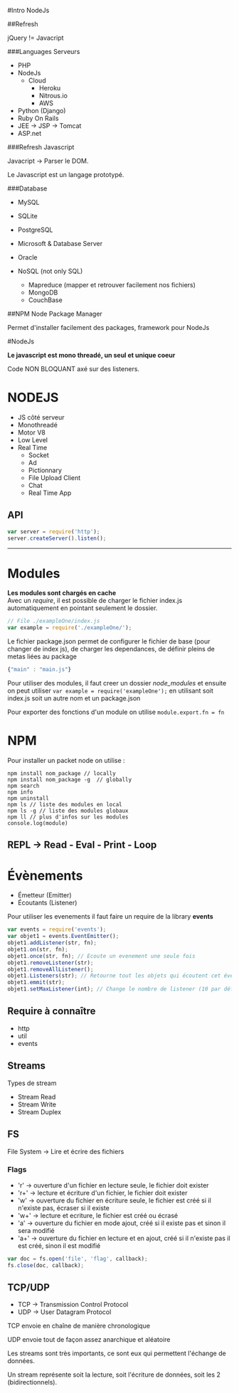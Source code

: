 #Intro NodeJs

##Refresh

jQuery != Javacript  

###Languages Serveurs

* PHP
* NodeJs
    * Cloud
        * Heroku
        * Nitrous.io
        * AWS
* Python (Django)
* Ruby On Rails
* JEE -> JSP -> Tomcat
* ASP.net

###Refresh Javascript

Javacript -> Parser le DOM.  

Le Javascript est un langage prototypé.

###Database

* MySQL
* SQLite
* PostgreSQL
* Microsoft & Database Server
* Oracle

* NoSQL (not only SQL)
    * Mapreduce (mapper et retrouver facilement nos fichiers)
    * MongoDB
    * CouchBase

##NPM Node Package Manager

Permet d'installer facilement des packages, framework pour NodeJs

#NodeJs

**Le javascript est mono threadé, un seul et unique coeur**

Code NON BLOQUANT axé sur des listeners.

# NODEJS

* JS côté serveur
* Monothreadé
* Motor V8
* Low Level
* Real Time
    * Socket
    * Ad
    * Pictionnary
    * File Upload Client
    * Chat
    * Real Time App


## API

```javascript
var server = require('http');
server.createServer().listen();
```
------------

# Modules

**Les modules sont chargés en cache**  
Avec un *require*, il est possible de charger le fichier index.js automatiquement en pointant seulement le dossier.

```javascript
// File ./exampleOne/index.js
var example = require('./exampleOne/');
```

Le fichier package.json permet de configurer le fichier de base (pour changer de index js), de charger les dependances, de définir pleins de metas liées au package

```javascript
{"main" : "main.js"}
```

Pour utiliser des modules, il faut creer un dossier *node_modules* et ensuite on peut utiliser `var example = require('exampleOne');` en utilisant soit index.js soit un autre nom et un package.json  

Pour exporter des fonctions d'un module on utilise `module.export.fn = fn`

# NPM

Pour installer un packet node on utilise :

```
npm install nom_package // locally
npm install nom_package -g  // globally
npm search
npm info
npm uninstall
npm ls // liste des modules en local
npm ls -g // liste des modules globaux
npm ll // plus d'infos sur les modules
console.log(module)
```

## REPL -> Read - Eval - Print - Loop

# Évènements

* Émetteur (Emitter)
* Écoutants (Listener)

Pour utiliser les evenements il faut faire un require de la library **events**

```javascript
var events = require('events');
var objet1 = events.EventEmitter();
objet1.addListener(str, fn);
objet1.on(str, fn);
objet1.once(str, fn); // Ecoute un evenement une seule fois
objet1.removeListener(str);
objet1.removeAllListener();
objet1.Listeners(str); // Retourne tout les objets qui écoutent cet évènement
objet1.emmit(str);
objet1.setMaxListener(int); // Change le nombre de listener (10 par défaut)
```
## Require à connaître

* http
* util
* events

## Streams

Types de stream
 * Stream Read
 * Stream Write
 * Stream Duplex

## FS

File System -> Lire et écrire des fichiers

### Flags
 * 'r' -> ouverture d'un fichier en lecture seule, le fichier doit exister
 * 'r+' -> lecture et écriture d'un fichier, le fichier doit exister
 * 'w' -> ouverture du fichier en écriture seule, le fichier est créé si il n'existe pas, écraser si il existe
 * 'w+' -> lecture et ecriture, le fichier est créé ou écrasé
 * 'a' -> ouverture du fichier en mode ajout, créé si il existe pas et sinon il sera modifié
 * 'a+' -> ouverture du fichier en lecture et en ajout, créé si il n'existe pas il est créé, sinon il est modifié

```js
var doc = fs.open('file', 'flag', callback);
fs.close(doc, callback);
```

## TCP/UDP

* TCP -> Transmission Control Protocol
* UDP -> User Datagram Protocol

TCP envoie en chaîne de manière chronologique

UDP envoie tout de façon assez anarchique et aléatoire

Les streams sont très importants, ce sont eux qui permettent l'échange de données.

Un stream représente soit la lecture, soit l'écriture de données, soit les 2 (bidirectionnels).
